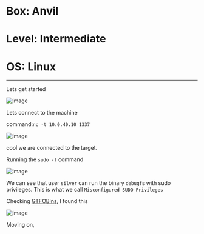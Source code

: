 # Box: Anvil
# Level: Intermediate
# OS: Linux
<hr>

Lets get started

![image](https://github.com/BlackAnon22/BlackAnon22.github.io/assets/67879936/540b796a-a533-4954-b271-825e14715886)

Lets connect to the machine

command:```nc -t 10.0.40.10 1337```

![image](https://github.com/BlackAnon22/BlackAnon22.github.io/assets/67879936/008fc3e5-46c3-407c-a88a-fab135dd2dd6)

cool we are connected to the target.

Running the ```sudo -l``` command

![image](https://github.com/BlackAnon22/BlackAnon22.github.io/assets/67879936/469b4ce8-49a3-4b94-a37a-ad2f885d9ee3)

We can see that user ```silver``` can run the binary ```debugfs``` with sudo privileges. This is what we call ```Misconfigured SUDO Privileges```

Checking [GTFOBins](https://gtfobins.github.io/gtfobins/debugfs/), I found this

![image](https://github.com/BlackAnon22/BlackAnon22.github.io/assets/67879936/4684de10-2019-44b0-bf11-e2b06239fde6)

Moving on,



















